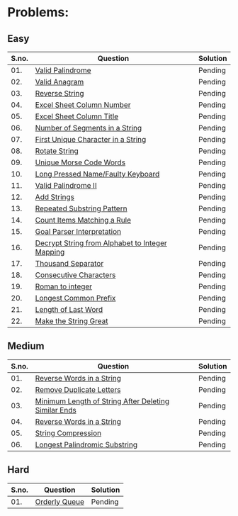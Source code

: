 # Problems:

## Easy
|S.no.|Question|Solution|
|---|------------|------------|
|01.|[Valid Palindrome](https://leetcode.com/problems/valid-palindrome/)|Pending|
|02.|[Valid Anagram](https://leetcode.com/problems/valid-anagram/)|Pending|
|03.|[Reverse String](https://leetcode.com/problems/reverse-string/)|Pending|
|04.|[Excel Sheet Column Number](https://leetcode.com/problems/excel-sheet-column-number/)|Pending|
|05.|[Excel Sheet Column Title](https://leetcode.com/problems/excel-sheet-column-title/)|Pending|
|06.|[Number of Segments in a String](https://leetcode.com/problems/number-of-segments-in-a-string/)|Pending|
|07.|[First Unique Character in a String](https://leetcode.com/problems/first-unique-character-in-a-string/)|Pending|
|08.|[Rotate String](https://leetcode.com/problems/rotate-string/)|Pending|
|09.|[Unique Morse Code Words](https://leetcode.com/problems/unique-morse-code-words/)|Pending|
|10.|[Long Pressed Name/Faulty Keyboard](https://leetcode.com/problems/long-pressed-name/)|Pending|
|11.|[Valid Palindrome II](https://leetcode.com/problems/valid-palindrome-ii/)|Pending|
|12.|[Add Strings](https://leetcode.com/problems/add-strings/)|Pending|
|13.|[Repeated Substring Pattern](https://leetcode.com/problems/repeated-substring-pattern/)|Pending|
|14.|[Count Items Matching a Rule](https://leetcode.com/problems/count-items-matching-a-rule/)|Pending|
|15.|[Goal Parser Interpretation](https://leetcode.com/problems/goal-parser-interpretation/)|Pending|
|16.|[Decrypt String from Alphabet to Integer Mapping](https://leetcode.com/problems/decrypt-string-from-alphabet-to-integer-mapping/)|Pending|
|17.|[Thousand Separator](https://leetcode.com/problems/thousand-separator/)|Pending|
|18.|[Consecutive Characters](https://leetcode.com/problems/consecutive-characters/)|Pending|
|19.|[Roman to integer](https://leetcode.com/problems/roman-to-integer/)|Pending|
|20.|[Longest Common Prefix](https://leetcode.com/problems/longest-common-prefix/)|Pending|
|21.|[Length of Last Word](https://leetcode.com/problems/length-of-last-word/)|Pending|
|22.|[Make the String Great](https://leetcode.com/problems/make-the-string-great/)|Pending|

## Medium
|S.no.|Question|Solution|
|---|------------|------------|
|01.|[Reverse Words in a String](https://leetcode.com/problems/reverse-words-in-a-string/)|Pending|
|02.|[Remove Duplicate Letters](https://leetcode.com/problems/remove-duplicate-letters/)|Pending|
|03.|[Minimum Length of String After Deleting Similar Ends](https://leetcode.com/problems/minimum-length-of-string-after-deleting-similar-ends/)|Pending|
|04.|[Reverse Words in a String](https://leetcode.com/problems/reverse-words-in-a-string/)|Pending|
|05.|[String Compression](https://leetcode.com/problems/string-compression/)|Pending|
|06.|[Longest Palindromic Substring](https://leetcode.com/problems/longest-palindromic-substring/)|Pending|

## Hard
|S.no.|Question|Solution|
|---|------------|------------|
|01.|[Orderly Queue](https://leetcode.com/problems/orderly-queue/)|Pending|

